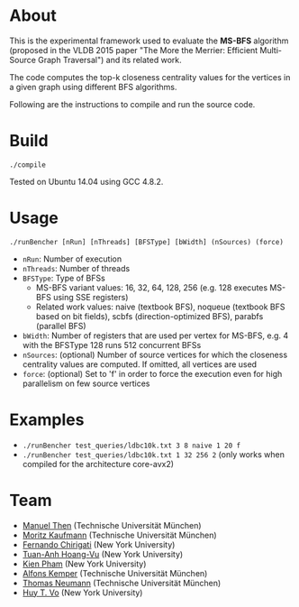 # About

This is the experimental framework used to evaluate the **MS-BFS** algorithm (proposed in the VLDB 2015 paper "The More the Merrier: Efficient Multi-Source Graph Traversal") and its related work.

The code computes the top-k closeness centrality values for the vertices in a given graph using different BFS algorithms.

Following are the instructions to compile and run the source code.

# Build
`./compile`

Tested on Ubuntu 14.04 using GCC 4.8.2.

# Usage
`./runBencher [nRun] [nThreads] [BFSType] [bWidth] (nSources) (force)`

- `nRun`:     Number of execution
- `nThreads`: Number of threads
- `BFSType`:  Type of BFSs
  - MS-BFS variant values: 16, 32, 64, 128, 256 (e.g. 128 executes MS-BFS using SSE registers)
  - Related work values: naive (textbook BFS), noqueue (textbook BFS based on bit fields), scbfs (direction-optimized BFS), parabfs (parallel BFS)
- `bWidth`:   Number of registers that are used per vertex for MS-BFS, e.g. 4 with the BFSType 128 runs 512 concurrent BFSs
- `nSources`: (optional) Number of source vertices for which the closeness centrality values are computed. If omitted, all vertices are used
- `force`:    (optional) Set to 'f' in order to force the execution even for high parallelism on few source vertices

# Examples
- `./runBencher test_queries/ldbc10k.txt 3 8 naive 1 20 f`
- `./runBencher test_queries/ldbc10k.txt 1 32 256 2` (only works when compiled for the architecture core-avx2)

# Team

- [Manuel Then](http://www-db.in.tum.de/~then/) (Technische Universität München)
- [Moritz Kaufmann](http://www-db.in.tum.de/~kaufmann/) (Technische Universität München)
- [Fernando Chirigati](http://bigdata.poly.edu/~fchirigati/) (New York University)
- [Tuan-Anh Hoang-Vu](http://bigdata.poly.edu/~tuananh/) (New York University)
- [Kien Pham](http://bigdata.poly.edu/~kienpham/) (New York University)
- [Alfons Kemper](http://www3.in.tum.de/~kemper/) (Technische Universität München)
- [Thomas Neumann](http://www-db.in.tum.de/~neumann/) (Technische Universität München)
- [Huy T. Vo](http://serv.cusp.nyu.edu/~hvo/) (New York University)